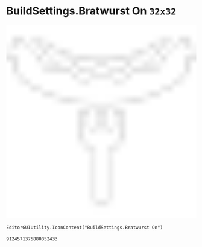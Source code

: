 # BuildSettings.Bratwurst On `32x32`
<img src="/img/BuildSettings.Bratwurst%20On.png" width=512 height=512>

``` CSharp
EditorGUIUtility.IconContent("BuildSettings.Bratwurst On")
```
```
9124571375880852433
```
